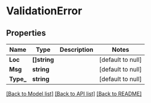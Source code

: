 # ValidationError

## Properties
Name | Type | Description | Notes
------------ | ------------- | ------------- | -------------
**Loc** | **[]string** |  | [default to null]
**Msg** | **string** |  | [default to null]
**Type_** | **string** |  | [default to null]

[[Back to Model list]](../README.md#documentation-for-models) [[Back to API list]](../README.md#documentation-for-api-endpoints) [[Back to README]](../README.md)

